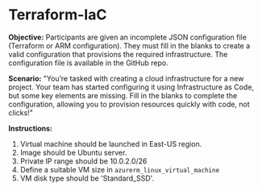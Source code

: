 # Terraform-IaC
**Objective:** 
Participants are given an incomplete JSON configuration file (Terraform or ARM configuration). They must fill in the blanks to create a valid configuration that provisions the required infrastructure. The configuration file is available in the GitHub repo.



**Scenario:** 
"You’re tasked with creating a cloud infrastructure for a new project. Your team has started configuring it using Infrastructure as Code, but some key elements are missing. Fill in the blanks to complete the configuration, allowing you to provision resources quickly with code, not clicks!"

**Instructions:**
1. Virtual machine should be launched in East-US region.
2. Image should be Ubuntu server.
3. Private IP range should be 10.0.2.0/26
4. Define a suitable VM size in `azurerm_linux_virtual_machine`
5. VM disk type should be 'Standard_SSD'.
